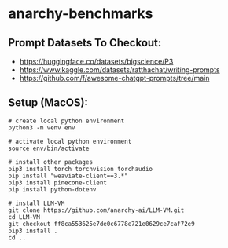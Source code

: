 # anarchy-benchmarks

## Prompt Datasets To Checkout:

- https://huggingface.co/datasets/bigscience/P3
- https://www.kaggle.com/datasets/ratthachat/writing-prompts
- https://github.com/f/awesome-chatgpt-prompts/tree/main

## Setup (MacOS):

```
# create local python environment
python3 -m venv env

# activate local python environment
source env/bin/activate

# install other packages
pip3 install torch torchvision torchaudio
pip install "weaviate-client==3.*"
pip3 install pinecone-client
pip install python-dotenv

# install LLM-VM
git clone https://github.com/anarchy-ai/LLM-VM.git
cd LLM-VM
git checkout ff8ca553625e7de0c6778e721e0629ce7caf72e9
pip3 install .
cd ..
```

